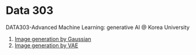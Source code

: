 # Data 303
DATA303-Advanced Machine Learning: generative AI @ Korea University

1. [Image generation by Gaussian](https://github.com/mlvlab/data303/blob/main/Image_Generation_by_Gaussian.ipynb)
2. [Image generation by VAE](https://github.com/mlvlab/data303/blob/main/Image_Generation_by_VAE.ipynb)
